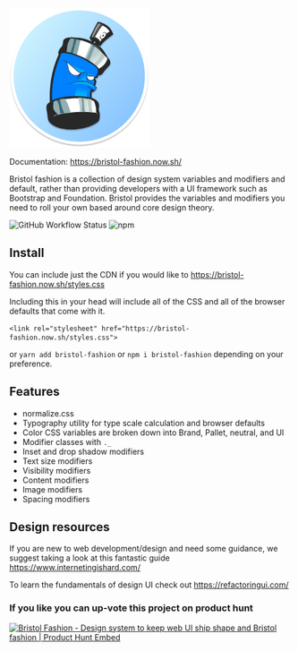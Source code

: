 <img src="https://raw.githubusercontent.com/maxmckenzie/bristol-fashion/master/src/images/logo.png" alt="Bristol fashion logo" width="250" height="250">

Documentation: https://bristol-fashion.now.sh/

Bristol fashion is a collection of design system variables and modifiers and default, rather than providing developers with a UI framework such as Bootstrap and Foundation. Bristol provides the variables and modifiers you need to roll your own based around core design theory.

![GitHub Workflow Status](https://img.shields.io/github/workflow/status/maxmckenzie/bristol-fashion/lint?style=flat-square) ![npm](https://img.shields.io/npm/v/bristol-fashion?style=flat-square)

## Install

You can include just the CDN if you would like to https://bristol-fashion.now.sh/styles.css

Including this in your head will include all of the CSS and all of the browser defaults that come with it.

```
<link rel="stylesheet" href="https://bristol-fashion.now.sh/styles.css">
```

or `yarn add bristol-fashion` or `npm i bristol-fashion` depending on your preference.

## Features

- normalize.css
- Typography utility for type scale calculation and browser defaults
- Color CSS variables are broken down into Brand, Pallet, neutral, and UI
- Modifier classes with `._`
- Inset and drop shadow modifiers
- Text size modifiers
- Visibility modifiers
- Content modifiers
- Image modifiers
- Spacing modifiers

## Design resources

If you are new to web development/design and need some guidance, we suggest taking a look at this fantastic guide https://www.internetingishard.com/

To learn the fundamentals of design UI check out https://refactoringui.com/ 

### If you like you can up-vote this project on product hunt

<a href="https://www.producthunt.com/posts/bristol-fashion?utm_source=badge-featured&utm_medium=badge&utm_souce=badge-bristol-fashion" target="_blank"><img src="https://api.producthunt.com/widgets/embed-image/v1/featured.svg?post_id=194030&theme=light" alt="Bristol Fashion - Design system to keep web UI ship shape and Bristol fashion | Product Hunt Embed"/></a>
